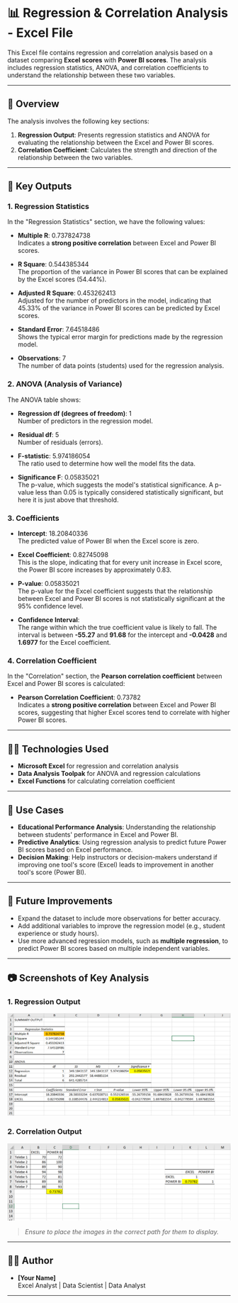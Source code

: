 # 📊 Regression & Correlation Analysis - Excel File

This Excel file contains regression and correlation analysis based on a dataset comparing **Excel scores** with **Power BI scores**. The analysis includes regression statistics, ANOVA, and correlation coefficients to understand the relationship between these two variables.

---

## 📁 Overview

The analysis involves the following key sections:

1. **Regression Output**: Presents regression statistics and ANOVA for evaluating the relationship between the Excel and Power BI scores.
2. **Correlation Coefficient**: Calculates the strength and direction of the relationship between the two variables.

---

## 🔑 Key Outputs

### 1. **Regression Statistics**

In the "Regression Statistics" section, we have the following values:

- **Multiple R**: 0.737824738  
  Indicates a **strong positive correlation** between Excel and Power BI scores.
  
- **R Square**: 0.544385344  
  The proportion of the variance in Power BI scores that can be explained by the Excel scores (54.44%).

- **Adjusted R Square**: 0.453262413  
  Adjusted for the number of predictors in the model, indicating that 45.33% of the variance in Power BI scores can be predicted by Excel scores.

- **Standard Error**: 7.64518486  
  Shows the typical error margin for predictions made by the regression model.

- **Observations**: 7  
  The number of data points (students) used for the regression analysis.

### 2. **ANOVA (Analysis of Variance)**

The ANOVA table shows:

- **Regression df (degrees of freedom)**: 1  
  Number of predictors in the regression model.
  
- **Residual df**: 5  
  Number of residuals (errors).

- **F-statistic**: 5.974186054  
  The ratio used to determine how well the model fits the data.

- **Significance F**: 0.05835021  
  The p-value, which suggests the model's statistical significance. A p-value less than 0.05 is typically considered statistically significant, but here it is just above that threshold.

### 3. **Coefficients**

- **Intercept**: 18.20840336  
  The predicted value of Power BI when the Excel score is zero.

- **Excel Coefficient**: 0.82745098  
  This is the slope, indicating that for every unit increase in Excel score, the Power BI score increases by approximately 0.83.

- **P-value**: 0.05835021  
  The p-value for the Excel coefficient suggests that the relationship between Excel and Power BI scores is not statistically significant at the 95% confidence level.

- **Confidence Interval**:  
  The range within which the true coefficient value is likely to fall. The interval is between **-55.27** and **91.68** for the intercept and **-0.0428** and **1.6977** for the Excel coefficient.

### 4. **Correlation Coefficient**

In the "Correlation" section, the **Pearson correlation coefficient** between Excel and Power BI scores is calculated:

- **Pearson Correlation Coefficient**: 0.73782  
  Indicates a **strong positive correlation** between Excel and Power BI scores, suggesting that higher Excel scores tend to correlate with higher Power BI scores.

---

## 🧑‍💻 Technologies Used

- **Microsoft Excel** for regression and correlation analysis
- **Data Analysis Toolpak** for ANOVA and regression calculations
- **Excel Functions** for calculating correlation coefficient

---

## 🚀 Use Cases

- **Educational Performance Analysis**: Understanding the relationship between students' performance in Excel and Power BI.
- **Predictive Analytics**: Using regression analysis to predict future Power BI scores based on Excel performance.
- **Decision Making**: Help instructors or decision-makers understand if improving one tool's score (Excel) leads to improvement in another tool's score (Power BI).

---

## 🧠 Future Improvements

- Expand the dataset to include more observations for better accuracy.
- Add additional variables to improve the regression model (e.g., student experience or study hours).
- Use more advanced regression models, such as **multiple regression**, to predict Power BI scores based on multiple independent variables.

---

## 📷 Screenshots of Key Analysis

### 1. **Regression Output**
![Regression Analysis](./Regression.SS.png)

### 2. **Correlation Output**
![Correlation Analysis](./Correlation.SS.png)

> *Ensure to place the images in the correct path for them to display.*

---

## 🧑‍💼 Author

- **[Your Name]**  
Excel Analyst | Data Scientist | Data Analyst

---

